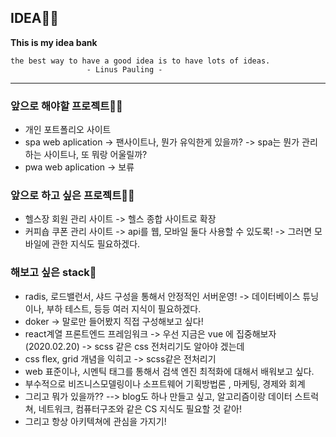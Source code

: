 ## IDEA🐱‍🐉
**This is my idea bank**

    the best way to have a good idea is to have lots of ideas.
                     - Linus Pauling -
    
<hr>

### 앞으로 해야할 프로젝트🐱‍🏍
   - 개인 포트폴리오 사이트
   - spa web aplication -> 팬사이트나, 뭔가 유익한게 있을까? -> spa는 뭔가 관리하는 사이트나, 또 뭐랑 어울릴까? 
   - pwa web aplication -> 보류
   
### 앞으로 하고 싶은 프로젝트🐱‍👤
   - 헬스장 회원 관리 사이트 -> 헬스 종합 사이트로 확장
   - 커피숍 쿠폰 관리 사이트 -> api를 웹, 모바일 둘다 사용할 수 있도록! -> 그러면 모바일에 관한 지식도 필요하겠다.
   
### 해보고 싶은 stack👀
   - radis, 로드밸런서, 샤드 구성을 통해서 안정적인 서버운영! -> 데이터베이스 튜닝이나, 부하 테스트, 등등 여러 지식이 필요하겠다.
   - doker -> 말로만 들어봤지 직접 구성해보고 싶다!
   - react계열 프론트엔드 프레임워크 -> 우선 지금은 vue 에 집중해보자(2020.02.20) -> scss 같은 css 전처리기도 알아야 겠는데
   - css flex, grid 개념을 익히고 -> scss같은 전처리기
   - web 표준이나, 시멘틱 태그를 통해서 검색 엔진 최적화에 대해서 배워보고 싶다.
   - 부수적으로 비즈니스모델링이나 소프트웨어 기획방법론 , 마케팅, 경제와 회계
   - 그리고 뭐가 있을까?? --> blog도 하나 만들고 싶고, 알고리즘이랑 데이터 스트럭쳐, 네트워크, 컴퓨터구조와 같은 CS 지식도 필요할 것 같아!
   - 그리고 항상 아키텍쳐에 관심을 가지기!

